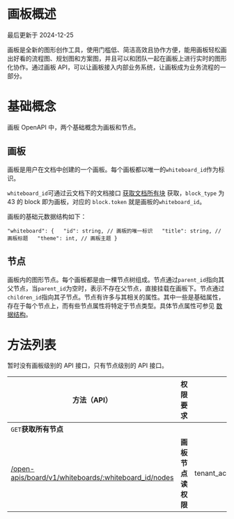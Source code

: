 # 画板概述

最后更新于 2024-12-25

画板是全新的图形创作工具，使用门槛低、简洁高效且协作方便，能用画板轻松画出好看的流程图、规划图和方案图，并且可以和团队一起在画板上进行实时的图形化协作。通过画板 API，可以让画板接入内部业务系统，让画板成为业务流程的一部分。

# 基础概念

画板 OpenAPI 中，两个基础概念为画板和节点。

## 画板

画板是用户在文档中创建的一个画板。每个画板都以唯一的`whiteboard_id`作为标识。

`whiteboard_id`可通过云文档下的文档接口 [获取文档所有块](https://open.feishu.cn/document/ukTMukTMukTM/uUDN04SN0QjL1QDN/document-docx/docx-v1/document-block/list) 获取，`block_type` 为 43 的 block 即为画板，对应的 `block.token` 就是画板的`whiteboard_id`。

画板的基础元数据结构如下：

```
"whiteboard": {   "id": string, // 画板的唯一标识   "title": string, // 画板标题   "theme": int, // 画板主题 }
```

## 节点

画板内的图形节点。每个画板都是由一棵节点树组成。节点通过`parent_id`指向其父节点，当`parent_id`为空时，表示不存在父节点，直接挂载在画板下。节点通过`children_id`指向其子节点。节点有许多与其相关的属性。其中一些是基础属性，存在于每个节点上，而有些节点属性将特定于节点类型。具体节点属性可参见 [数据结构](https://open.feishu.cn/document/ukTMukTMukTM/uUDN04SN0QjL1QDN/board-v1/data-structure)。

# 方法列表

暂时没有画板级别的 API 接口，只有节点级别的 API 接口。

| 方法（API）                                                                                                                                                                       | 权限要求           | 访问凭证                                 | 商店         | 自建         |
| ----------------------------------------------------------------------------------------------------------------------------------------------------------------------------------- | -------------------- | ------------------------------------------ | -------------- | -------------- |
| `GET`**获取所有节点**
[/open-apis/board/v1/whiteboards/:whiteboard\_id/nodes](https://open.feishu.cn/document/ukTMukTMukTM/uUDN04SN0QjL1QDN/board-v1/whiteboard-node/list) | **画板节点读权限** | tenant\_access\_tokenuser\_access\_token | **✓** | **✓** |

